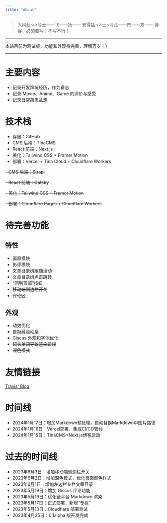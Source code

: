```yaml
---
title: "About"
---
```


> 大风起↘↗兮云——飞——扬——
> 安得猛↘↗士↘兮走——四——方——
> 博客，必须要写！不写不行！

----

本站目前为测试版，功能和外观待完善，理解万岁！）

----

# 主要内容

- 记录开发踩坑经历，作为备忘
- 记录 Movie、Anime、Game 的评价与感受
- 记录日常胡思乱想

# 技术栈

- 存储：GitHub
- CMS 后端：TinaCMS
- React 前端：Next.js
- 美化：Tailwind CSS + Framer Motion
- 部署：Vercel + Tina Cloud + Cloudflare Workers

~~- CMS 后端：Strapi~~

~~- React 前端：Gatsby~~

~~- 美化：Tailwind CSS + Framer Motion~~

~~- 部署：Cloudflare Pages + Cloudflare Workers~~

# 待完善功能

## 特性

- 画廊模块
- 影评模块
- 文章目录树跟随滚动
- 文章目录树点击跳转
- “回到顶部”按钮
- ~~移动端侧边栏开关~~
- ~~评论区~~

## 外观

- 动效优化
- 自隐藏滚动条
- Giscus 外观和字体优化
- ~~超长单词导致渲染错误~~
- ~~深色模式~~

# 友情链接

[Travis' Blog](https://blog.lxythan2lxy.cn/)

# 时间线

- 2024年1月17日：增加Markdown预处理，自动替换Markdown中图片路径
- 2024年1月16日：Vercel部署，集成CI/CD管线
- 2024年1月15日：TinaCMS+Next.js博客启动

# 过去的时间线

- 2023年6月3日：增加移动端侧边栏开关
- 2023年6月2日：增加深色模式，优化页面颜色样式
- 2023年6月1日：增加左边栏专栏文章目录
- 2023年5月19日：增加 Giscus 评论功能
- 2023年5月19日：优化全平台 Markdown 渲染
- 2023年5月17日：正式部署，新增“专栏”
- 2023年5月13日：Cloudflare 部署测试
- 2023年4月25日：0.1alpha 版开发完成
